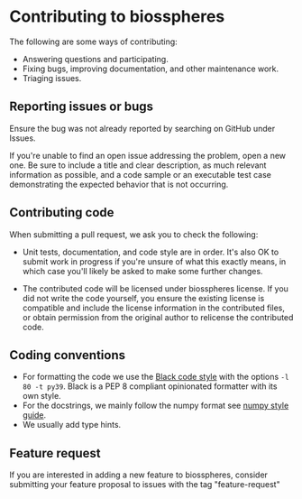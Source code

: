 # Contributing to biosspheres

The following are some ways of contributing:
- Answering questions and participating.
- Fixing bugs, improving documentation, and other maintenance work.
- Triaging issues.

## Reporting issues or bugs

Ensure the bug was not already reported by searching on GitHub under Issues.

If you're unable to find an open issue addressing the problem, open a new one.
Be sure to include a title and clear description, as much relevant
information as possible, and a code sample or an executable test case
demonstrating the expected behavior that is not occurring.

## Contributing code

When submitting a pull request, we ask you to check the following:

- Unit tests, documentation, and code style are in order. It's also OK to submit
work in progress if you're unsure of what this exactly means, in which case
you'll likely be asked to make some further changes.
  
- The contributed code will be licensed under biosspheres license. If you did
not write the code yourself, you ensure the existing license is compatible
and include the license information in the contributed files, or obtain
permission from the original author to relicense the contributed code.

## Coding conventions

- For formatting the code we use the [Black code style](https://black.readthedocs.io/en/stable/the_black_code_style/index.html)
with the options `-l 80 -t py39`. Black is a PEP 8 compliant opinionated formatter with its own style.
- For the docstrings, we mainly follow the numpy format see
[numpy style guide](https://numpydoc.readthedocs.io/en/latest/format.html).
- We usually add type hints.

## Feature request

If you are interested in adding a new feature to biosspheres, consider
submitting your feature proposal to issues with the tag "feature-request"
